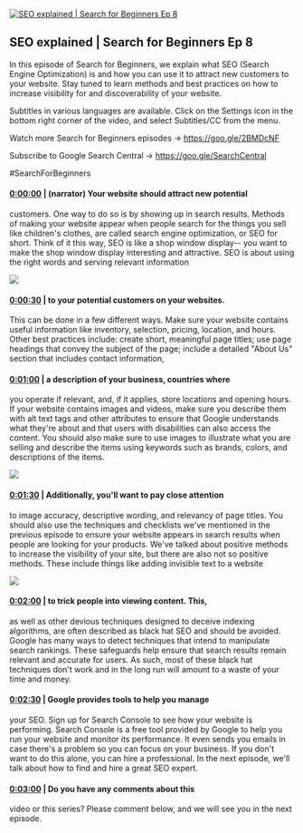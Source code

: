 [![SEO explained | Search for Beginners Ep 8](https://i.ytimg.com/vi/xnyJQb37RRw/hqdefault.jpg)](https://www.youtube.com/watch?v=xnyJQb37RRw)

## SEO explained | Search for Beginners Ep 8

In this episode of Search for Beginners, we explain what SEO (Search Engine Optimization) is and how you can use it to attract new customers to your website. Stay tuned to learn methods and best practices on how to increase visibility for and discoverability of your website.



Subtitles in various languages are available. Click on the Settings icon in the bottom right corner of the video, and select Subtitles/CC from the menu.



Watch more Search for Beginners episodes → https://goo.gle/2BMDcNF 



Subscribe to Google Search Central → https://goo.gle/SearchCentral



#SearchForBeginners



#### [0:00:00](https://www.youtube.com/watch?v=xnyJQb37RRw&t=0) |  (narrator) Your website should attract new potential

customers. One way to do so is by showing up in search results. Methods of making your website appear when people search for the things you sell like children's clothes, are called search engine optimization, or SEO for short. Think of it this way, SEO is like a shop window display-- you want to make the shop window display interesting and attractive. SEO is about using the right words and serving relevant information  

![](https://i.ytimg.com/vi/xnyJQb37RRw/hq1.jpg)



#### [0:00:30](https://www.youtube.com/watch?v=xnyJQb37RRw&t=30) |  to your potential customers on your websites.

This can be done in a few different ways. Make sure your website contains useful information like inventory, selection, pricing, location, and hours. Other best practices include: create short, meaningful page titles; use page headings that convey the subject of the page; include a detailed "About Us" section that includes contact information,  

#### [0:01:00](https://www.youtube.com/watch?v=xnyJQb37RRw&t=60) |  a description of your business, countries where

you operate if relevant, and, if it applies, store locations and opening hours. If your website contains images and videos, make sure you describe them with alt text tags and other attributes to ensure that Google understands what they're about and that users with disabilities can also access the content. You should also make sure to use images to illustrate what you are selling and describe the items using keywords such as brands, colors, and descriptions of the items.  

![](https://i.ytimg.com/vi/xnyJQb37RRw/hq2.jpg)



#### [0:01:30](https://www.youtube.com/watch?v=xnyJQb37RRw&t=90) |  Additionally, you'll want to pay close attention

to image accuracy, descriptive wording, and relevancy of page titles. You should also use the techniques and checklists we've mentioned in the previous episode to ensure your website appears in search results when people are looking for your products. We've talked about positive methods to increase the visibility of your site, but there are also not so positive methods. These include things like adding invisible text to a website  

![](https://i.ytimg.com/vi/xnyJQb37RRw/hq3.jpg)



#### [0:02:00](https://www.youtube.com/watch?v=xnyJQb37RRw&t=120) |  to trick people into viewing content. This,

as well as other devious techniques designed to deceive indexing algorithms, are often described as black hat SEO and should be avoided. Google has many ways to detect techniques that intend to manipulate search rankings. These safeguards help ensure that search results remain relevant and accurate for users. As such, most of these black hat techniques don't work and in the long run will amount to a waste of your time and money.  

#### [0:02:30](https://www.youtube.com/watch?v=xnyJQb37RRw&t=150) |  Google provides tools to help you manage

your SEO. Sign up for Search Console to see how your website is performing. Search Console is a free tool provided by Google to help you run your website and monitor its performance. It even sends you emails in case there's a problem so you can focus on your business. If you don't want to do this alone, you can hire a professional. In the next episode, we'll talk about how to find and hire a great SEO expert.  

#### [0:03:00](https://www.youtube.com/watch?v=xnyJQb37RRw&t=180) |  Do you have any comments about this

video or this series? Please comment below, and we will see you in the next episode.  
